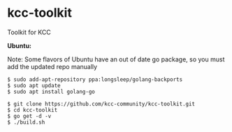 # kcc-toolkit
Toolkit for KCC

**Ubuntu:**

Note: Some flavors of Ubuntu have an out of date go package, so you must add the updated repo manually

````
$ sudo add-apt-repository ppa:longsleep/golang-backports
$ sudo apt update
$ sudo apt install golang-go
````

````
$ git clone https://github.com/kcc-community/kcc-toolkit.git
$ cd kcc-toolkit
$ go get -d -v
$ ./build.sh
````
